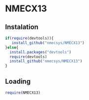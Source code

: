 # NMECX13

## Instalation

```R
if(require(devtools)){
   install_github("nmecsys/NMECX13") 
}else{
  install.packages("devtools")
  require(devtools)
  install_github("nmecsys/NMECX13") 
}
```

## Loading

```R
require(NMECX13)
```
